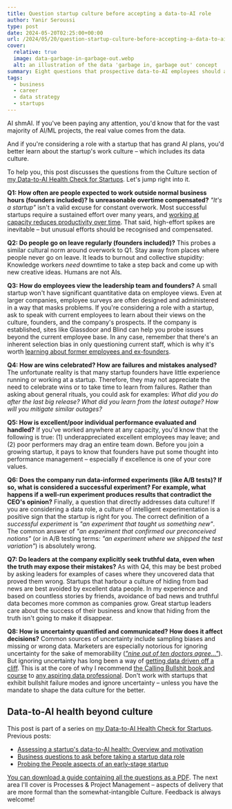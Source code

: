 ```yaml
---
title: Question startup culture before accepting a data-to-AI role
author: Yanir Seroussi
type: post
date: 2024-05-20T02:25:00+00:00
url: /2024/05/20/question-startup-culture-before-accepting-a-data-to-ai-role/
cover:
  relative: true
  image: data-garbage-in-garbage-out.webp
  alt: an illustration of the data 'garbage in, garbage out' concept
summary: Eight questions that prospective data-to-AI employees should ask about a startup's work and data culture.
tags:
  - business
  - career
  - data strategy
  - startups
---
```

AI shmAI. If you've been paying any attention, you'd know that for the vast majority of AI/ML projects, the real value comes from the data.

And if you're considering a role with a startup that has grand AI plans, you'd better learn about the startup's work culture &ndash; which includes its data culture.

To help you, this post discusses the questions from the Culture section of [my Data-to-AI Health Check for Startups](https://yanirseroussi.com/data-to-ai-health-check/). Let's jump right into it.

**Q1: How often are people expected to work outside normal business hours (founders included)? Is unreasonable overtime compensated?** _"It's a startup"_ isn't a valid excuse for constant overwork. Most successful startups require a sustained effort over many years, and [working at capacity reduces productivity over time](https://longform.asmartbear.com/utilization/). That said, high-effort spikes are inevitable &ndash; but unusual efforts should be recognised and compensated.

**Q2: Do people go on leave regularly (founders included)?** This probes a similar cultural norm around overwork to Q1. Stay away from places where people never go on leave. It leads to burnout and collective stupidity: Knowledge workers _need_ downtime to take a step back and come up with new creative ideas. Humans are not AIs.

**Q3: How do employees view the leadership team and founders?** A small startup won't have significant quantitative data on employee views. Even at larger companies, employee surveys are often designed and administered in a way that masks problems. If you're considering a role with a startup, ask to speak with current employees to learn about their views on the culture, founders, and the company's prospects. If the company is established, sites like Glassdoor and Blind can help you probe issues beyond the current employee base. In any case, remember that there's an inherent selection bias in only questioning current staff, which is why it's worth [learning about former employees and ex-founders](https://yanirseroussi.com/2024/05/13/probing-the-people-aspects-of-an-early-stage-startup/).

**Q4: How are wins celebrated? How are failures and mistakes analysed?** The unfortunate reality is that many startup founders have little experience running or working at a startup. Therefore, they may not appreciate the need to celebrate wins or to take time to learn from failures. Rather than asking about general rituals, you could ask for examples: _What did you do after the last big release? What did you learn from the latest outage? How will you mitigate similar outages?_

**Q5: How is excellent/poor individual performance evaluated and handled?** If you've worked anywhere at any capacity, you'd know that the following is true: (1) underappreciated excellent employees may leave; and (2) poor performers may drag an entire team down. Before you join a growing startup, it pays to know that founders have put some thought into performance management &ndash; especially if excellence is one of your core values.

**Q6: Does the company run data-informed experiments (like A/B tests)? If so, what is considered a successful experiment? For example, what happens if a well-run experiment produces results that contradict the CEO's opinion?** Finally, a question that directly addresses data culture! If you are considering a data role, a culture of intelligent experimentation is a positive sign that the startup is right for you. The correct definition of a _successful experiment_ is _"an experiment that taught us something new"_. The common answer of _"an experiment that confirmed our preconceived notions"_ (or in A/B testing terms: _"an experiment where we shipped the test variation"_) is absolutely wrong.

**Q7: Do leaders at the company explicitly seek truthful data, even when the truth may expose their mistakes?** As with Q4, this may be best probed by asking leaders for examples of cases where they uncovered data that proved them wrong. Startups that harbour a culture of hiding from bad news are best avoided by excellent data people. In my experience and based on countless stories by friends, avoidance of bad news and truthful data becomes more common as companies grow. Great startup leaders care about the success of their business and know that hiding from the truth isn't going to make it disappear.

**Q8: How is uncertainty quantified and communicated? How does it affect decisions?** Common sources of uncertainty include sampling biases and missing or wrong data. Marketers are especially notorious for ignoring uncertainty for the sake of memorability (_["nine out of ten doctors agree..."](https://tvtropes.org/pmwiki/pmwiki.php/Main/NineOutOfTenDoctorsAgree)_). But ignoring uncertainty has long been a way of [getting data driven off a cliff](https://yanirseroussi.com/2016/08/21/seven-ways-to-be-data-driven-off-a-cliff/). This is at the core of why I recommend [the Calling Bullshit book and course](https://callingbullshit.org/) to [any aspiring data professional](https://yanirseroussi.com/2017/10/15/advice-for-aspiring-data-scientists-and-other-faqs/). Don't work with startups that exhibit bullshit failure modes and ignore uncertainty &ndash; unless you have the mandate to shape the data culture for the better.

## Data-to-AI health beyond culture

This post is part of a series on [my Data-to-AI Health Check for Startups](https://yanirseroussi.com/data-to-ai-health-check/). Previous posts:

* [Assessing a startup's data-to-AI health: Overview and motivation](https://yanirseroussi.com/2024/04/22/assessing-a-startups-data-to-ai-health/)
* [Business questions to ask before taking a startup data role](https://yanirseroussi.com/2024/05/06/business-questions-to-ask-before-taking-a-startup-data-role/)
* [Probing the People aspects of an early-stage startup](https://yanirseroussi.com/2024/05/13/probing-the-people-aspects-of-an-early-stage-startup/)

[You can download a guide containing all the questions as a PDF](https://yanirseroussi.com/data-to-ai-health-check/). The next area I'll cover is Processes & Project Management &ndash; aspects of delivery that are more formal than the somewhat-intangible Culture. Feedback is always welcome!
